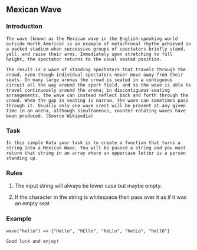 ## Mexican Wave
### Introduction

    The wave (known as the Mexican wave in the English-speaking world outside North America) is an example of metachronal rhythm achieved in a packed stadium when successive groups of spectators briefly stand, yell, and raise their arms. Immediately upon stretching to full height, the spectator returns to the usual seated position.
    
    The result is a wave of standing spectators that travels through the crowd, even though individual spectators never move away from their seats. In many large arenas the crowd is seated in a contiguous circuit all the way around the sport field, and so the wave is able to travel continuously around the arena; in discontiguous seating arrangements, the wave can instead reflect back and forth through the crowd. When the gap in seating is narrow, the wave can sometimes pass through it. Usually only one wave crest will be present at any given time in an arena, although simultaneous, counter-rotating waves have been produced. (Source Wikipedia)
    
### Task

    In this simple Kata your task is to create a function that turns a string into a Mexican Wave. You will be passed a string and you must return that string in an array where an uppercase letter is a person standing up. 
    
### Rules

 1.  The input string will always be lower case but maybe empty.

 2.  If the character in the string is whitespace then pass over it as if it was an empty seat

### Example

    wave("hello") => {"Hello", "hEllo", "heLlo", "helLo", "hellO"}
    
    Good luck and enjoy!
